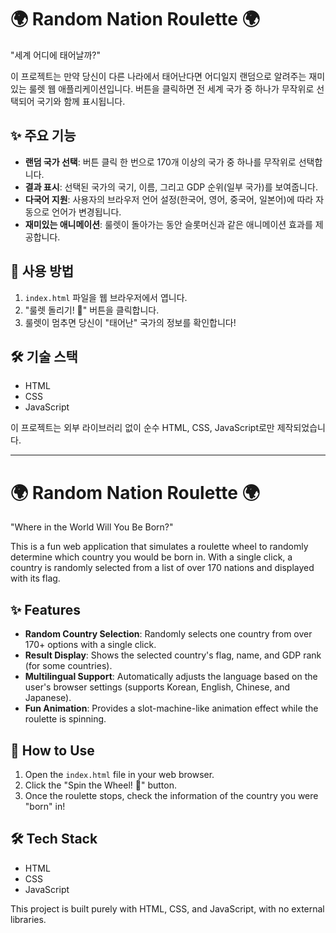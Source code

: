 # 🌍 Random Nation Roulette 🌍

"세계 어디에 태어날까?"

이 프로젝트는 만약 당신이 다른 나라에서 태어난다면 어디일지 랜덤으로 알려주는 재미있는 룰렛 웹 애플리케이션입니다. 버튼을 클릭하면 전 세계 국가 중 하나가 무작위로 선택되어 국기와 함께 표시됩니다.

## ✨ 주요 기능

*   **랜덤 국가 선택**: 버튼 클릭 한 번으로 170개 이상의 국가 중 하나를 무작위로 선택합니다.
*   **결과 표시**: 선택된 국가의 국기, 이름, 그리고 GDP 순위(일부 국가)를 보여줍니다.
*   **다국어 지원**: 사용자의 브라우저 언어 설정(한국어, 영어, 중국어, 일본어)에 따라 자동으로 언어가 변경됩니다.
*   **재미있는 애니메이션**: 룰렛이 돌아가는 동안 슬롯머신과 같은 애니메이션 효과를 제공합니다.

## 🚀 사용 방법

1.  `index.html` 파일을 웹 브라우저에서 엽니다.
2.  "룰렛 돌리기! 🎲" 버튼을 클릭합니다.
3.  룰렛이 멈추면 당신이 "태어난" 국가의 정보를 확인합니다!

## 🛠️ 기술 스택

*   HTML
*   CSS
*   JavaScript

이 프로젝트는 외부 라이브러리 없이 순수 HTML, CSS, JavaScript로만 제작되었습니다.

---

# 🌍 Random Nation Roulette 🌍

"Where in the World Will You Be Born?"

This is a fun web application that simulates a roulette wheel to randomly determine which country you would be born in. With a single click, a country is randomly selected from a list of over 170 nations and displayed with its flag.

## ✨ Features

*   **Random Country Selection**: Randomly selects one country from over 170+ options with a single click.
*   **Result Display**: Shows the selected country's flag, name, and GDP rank (for some countries).
*   **Multilingual Support**: Automatically adjusts the language based on the user's browser settings (supports Korean, English, Chinese, and Japanese).
*   **Fun Animation**: Provides a slot-machine-like animation effect while the roulette is spinning.

## 🚀 How to Use

1.  Open the `index.html` file in your web browser.
2.  Click the "Spin the Wheel! 🎲" button.
3.  Once the roulette stops, check the information of the country you were "born" in!

## 🛠️ Tech Stack

*   HTML
*   CSS
*   JavaScript

This project is built purely with HTML, CSS, and JavaScript, with no external libraries.
